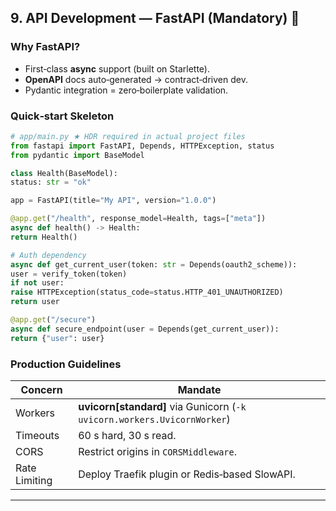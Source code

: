 ## 9. API Development — FastAPI **(Mandatory)**  🚀  
### Why FastAPI?  
* First‑class **async** support (built on Starlette).
* **OpenAPI** docs auto‑generated → contract‑driven dev.
* Pydantic integration = zero‑boilerplate validation.  
### Quick‑start Skeleton  
```python
# app/main.py ★ HDR required in actual project files
from fastapi import FastAPI, Depends, HTTPException, status
from pydantic import BaseModel

class Health(BaseModel):
status: str = "ok"

app = FastAPI(title="My API", version="1.0.0")

@app.get("/health", response_model=Health, tags=["meta"])
async def health() -> Health:
return Health()

# Auth dependency
async def get_current_user(token: str = Depends(oauth2_scheme)):
user = verify_token(token)
if not user:
raise HTTPException(status_code=status.HTTP_401_UNAUTHORIZED)
return user

@app.get("/secure")
async def secure_endpoint(user = Depends(get_current_user)):
return {"user": user}
```  
### Production Guidelines  
| Concern       | Mandate                                                                  |
| ------------- | ------------------------------------------------------------------------ |
| Workers       | **uvicorn\[standard]** via Gunicorn (`-k uvicorn.workers.UvicornWorker`) |
| Timeouts      | 60 s hard, 30 s read.                                                    |
| CORS          | Restrict origins in `CORSMiddleware`.                                    |
| Rate Limiting | Deploy Traefik plugin or Redis‑based SlowAPI.                            |  
---